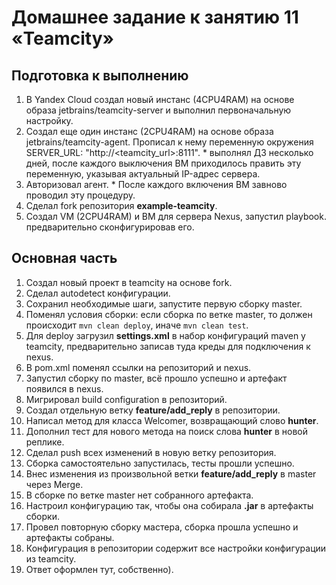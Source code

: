 # Домашнее задание к занятию 11 «Teamcity»

## Подготовка к выполнению

1. В Yandex Cloud создал новый инстанс (4CPU4RAM) на основе образа jetbrains/teamcity-server и выполнил первоначальную настройку.
2. Создал еще один инстанс (2CPU4RAM) на основе образа jetbrains/teamcity-agent. Прописал к нему переменную окружения SERVER_URL: "http://<teamcity_url>:8111". * выполнял ДЗ несколько дней, после каждого выключения ВМ приходилось править эту переменную, указывая актуальный IP-адрес сервера.
3. Авторизовал агент. * После каждого включения ВМ завново проводил эту процедуру.
4. Сделал fork репозитория **example-teamcity**.
4. Создал VM (2CPU4RAM) и ВМ для сервера Nexus, запустил playbook. предварительно сконфигурировав его.



## Основная часть

1. Создал новый проект в teamcity на основе fork.
2. Сделал autodetect конфигурации.
3. Сохранил необходимые шаги, запустите первую сборку master.
4. Поменял условия сборки: если сборка по ветке master, то должен происходит ``mvn clean deploy``, иначе ``mvn clean test``.
5. Для deploy загрузил **settings.xml** в набор конфигураций maven у teamcity, предварительно записав туда креды для подключения к nexus.
6. В pom.xml поменял ссылки на репозиторий и nexus.
7. Запустил сборку по master, всё прошло успешно и артефакт появился в nexus.
8. Мигрировал build configuration в репозиторий.
9. Создал отдельную ветку **feature/add_reply** в репозитории.
10. Написал метод для класса Welcomer, возвращающий слово **hunter**.
11. Дополнил тест для нового метода на поиск слова **hunter** в новой реплике.
12. Сделал push всех изменений в новую ветку репозитория.
13. Сборка самостоятельно запустилась, тесты прошли успешно.
14. Внес изменения из произвольной ветки **feature/add_reply** в master через Merge.
15. В сборке по ветке master нет собранного артефакта.
16. Настроил конфигурацию так, чтобы она собирала **.jar** в артефакты сборки.
17. Провел повторную сборку мастера, сборка прошла успешно и артефакты собраны.
18. Конфигурация в репозитории содержит все настройки конфигурации из teamcity.
19. Ответ оформлен тут, собственно).
